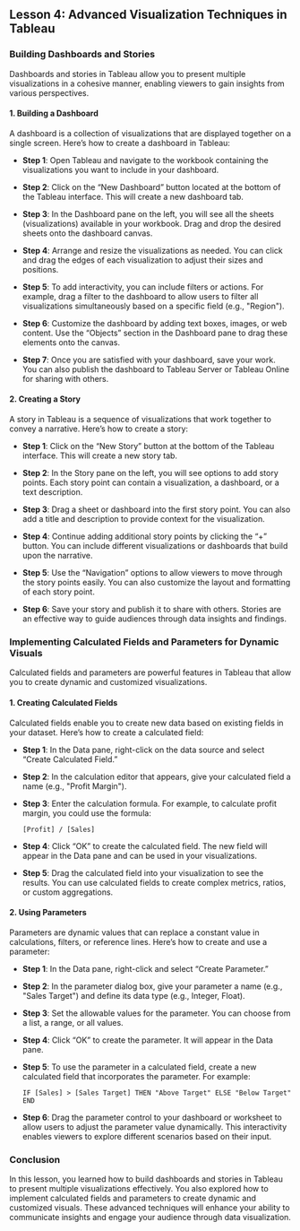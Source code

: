 ## Lesson 4: Advanced Visualization Techniques in Tableau

### Building Dashboards and Stories

Dashboards and stories in Tableau allow you to present multiple visualizations in a cohesive manner, enabling viewers to gain insights from various perspectives.

#### 1. Building a Dashboard

A dashboard is a collection of visualizations that are displayed together on a single screen. Here’s how to create a dashboard in Tableau:

- **Step 1**: Open Tableau and navigate to the workbook containing the visualizations you want to include in your dashboard.

- **Step 2**: Click on the “New Dashboard” button located at the bottom of the Tableau interface. This will create a new dashboard tab.

- **Step 3**: In the Dashboard pane on the left, you will see all the sheets (visualizations) available in your workbook. Drag and drop the desired sheets onto the dashboard canvas.

- **Step 4**: Arrange and resize the visualizations as needed. You can click and drag the edges of each visualization to adjust their sizes and positions.

- **Step 5**: To add interactivity, you can include filters or actions. For example, drag a filter to the dashboard to allow users to filter all visualizations simultaneously based on a specific field (e.g., "Region").

- **Step 6**: Customize the dashboard by adding text boxes, images, or web content. Use the “Objects” section in the Dashboard pane to drag these elements onto the canvas.

- **Step 7**: Once you are satisfied with your dashboard, save your work. You can also publish the dashboard to Tableau Server or Tableau Online for sharing with others.

#### 2. Creating a Story

A story in Tableau is a sequence of visualizations that work together to convey a narrative. Here’s how to create a story:

- **Step 1**: Click on the “New Story” button at the bottom of the Tableau interface. This will create a new story tab.

- **Step 2**: In the Story pane on the left, you will see options to add story points. Each story point can contain a visualization, a dashboard, or a text description.

- **Step 3**: Drag a sheet or dashboard into the first story point. You can also add a title and description to provide context for the visualization.

- **Step 4**: Continue adding additional story points by clicking the “+” button. You can include different visualizations or dashboards that build upon the narrative.

- **Step 5**: Use the “Navigation” options to allow viewers to move through the story points easily. You can also customize the layout and formatting of each story point.

- **Step 6**: Save your story and publish it to share with others. Stories are an effective way to guide audiences through data insights and findings.

### Implementing Calculated Fields and Parameters for Dynamic Visuals

Calculated fields and parameters are powerful features in Tableau that allow you to create dynamic and customized visualizations.

#### 1. Creating Calculated Fields

Calculated fields enable you to create new data based on existing fields in your dataset. Here’s how to create a calculated field:

- **Step 1**: In the Data pane, right-click on the data source and select “Create Calculated Field.”

- **Step 2**: In the calculation editor that appears, give your calculated field a name (e.g., "Profit Margin").

- **Step 3**: Enter the calculation formula. For example, to calculate profit margin, you could use the formula:
  ```plaintext
  [Profit] / [Sales]
  ```
- **Step 4**: Click “OK” to create the calculated field. The new field will appear in the Data pane and can be used in your visualizations.

- **Step 5**: Drag the calculated field into your visualization to see the results. You can use calculated fields to create complex metrics, ratios, or custom aggregations.

#### 2. Using Parameters

Parameters are dynamic values that can replace a constant value in calculations, filters, or reference lines. Here’s how to create and use a parameter:

- **Step 1**: In the Data pane, right-click and select “Create Parameter.”

- **Step 2**: In the parameter dialog box, give your parameter a name (e.g., "Sales Target") and define its data type (e.g., Integer, Float).

- **Step 3**: Set the allowable values for the parameter. You can choose from a list, a range, or all values.

- **Step 4**: Click “OK” to create the parameter. It will appear in the Data pane.

- **Step 5**: To use the parameter in a calculated field, create a new calculated field that incorporates the parameter. For example:
  ```plaintext
  IF [Sales] > [Sales Target] THEN "Above Target" ELSE "Below Target" END
  ```

- **Step 6**: Drag the parameter control to your dashboard or worksheet to allow users to adjust the parameter value dynamically. This interactivity enables viewers to explore different scenarios based on their input.

### Conclusion

In this lesson, you learned how to build dashboards and stories in Tableau to present multiple visualizations effectively. You also explored how to implement calculated fields and parameters to create dynamic and customized visuals. These advanced techniques will enhance your ability to communicate insights and engage your audience through data visualization.